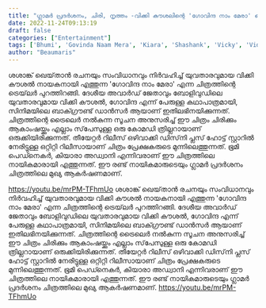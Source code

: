 ```yaml
---
title: "ഗ്ലാമർ പ്രദർശനം, ചിരി, നൃത്തം -വിക്കി കൗശലിന്റെ 'ഗോവിന്ദ നാം മേരാ' ട്രെയ്‌ലർ"
date: 2022-11-24T09:13:19
draft: false
categories: ["Entertainment"]
tags: ['Bhumi', 'Govinda Naam Mera', 'Kiara', 'Shashank', 'Vicky', 'Videos']
author: "Beaumaris"
---
```


ശശാങ്ക് ഖെയ്‌താൻ രചനയും സംവിധാനവും നിർവഹിച്ച് യുവതാരവുമായ വിക്കി കൗശൽ നായകനായി എത്തുന്ന 'ഗോവിന്ദ നാം മേരാ' എന്ന ചിത്രത്തിന്റെ ട്രെയ്‌ലർ പുറത്തിറങ്ങി. ദേശീയ അവാർഡ് ജേതാവും ബോളിവുഡിലെ യുവതാരവുമായ വിക്കി കൗശൽ, ഗോവിന്ദ എന്ന് പേരുള്ള കഥാപാത്രമായി, സിനിമയിലെ ബാക്ഗ്രൗണ്ട് ഡാൻസർ ആയാണ് ഇതിലഭിനയിക്കുന്നത്. ചിത്രത്തിന്റെ ട്രൈലെർ നൽകുന്ന സൂചന അനുസരിച്ച് ഈ ചിത്രം ചിരിക്കും ആകാംഷയ്ക്കും എല്ലാം സ്‌പേസുള്ള ഒരു കോമഡി ത്രില്ലറായാണ് ഒരുക്കിയിരിക്കുന്നത്. തീയേറ്റർ റിലീസ് ഒഴിവാക്കി ഡിസ്‌നി പ്ലസ് ഹോട്ട് സ്റ്റാറിൽ നേരിട്ടുള്ള ഒറ്റിറ്റി റിലീസായാണ് ചിത്രം പ്രേക്ഷകരുടെ മുന്നിലെത്തുന്നത്. ഭൂമി പെഡ്‍നെകർ, കിയാരാ അഡ്വാനി എന്നിവരാണ് ഈ ചിത്രത്തിലെ നായികമാരായി എത്തുന്നത്. ഈ രണ്ട് നായികമാരുടെയും ഗ്ലാമർ പ്രദർശനം ചിത്രത്തിലെ മുഖ്യ ആകർഷണമാണ്.

https://youtu.be/mrPM-TFhmUo
ശശാങ്ക് ഖെയ്‌താൻ രചനയും സംവിധാനവും നിർവഹിച്ച് യുവതാരവുമായ വിക്കി കൗശൽ നായകനായി എത്തുന്ന 'ഗോവിന്ദ നാം മേരാ' എന്ന ചിത്രത്തിന്റെ ട്രെയ്‌ലർ പുറത്തിറങ്ങി. ദേശീയ അവാർഡ് ജേതാവും ബോളിവുഡിലെ യുവതാരവുമായ വിക്കി കൗശൽ, ഗോവിന്ദ എന്ന് പേരുള്ള കഥാപാത്രമായി, സിനിമയിലെ ബാക്ഗ്രൗണ്ട് ഡാൻസർ ആയാണ് ഇതിലഭിനയിക്കുന്നത്. ചിത്രത്തിന്റെ ട്രൈലെർ നൽകുന്ന സൂചന അനുസരിച്ച് ഈ ചിത്രം ചിരിക്കും ആകാംഷയ്ക്കും എല്ലാം സ്‌പേസുള്ള ഒരു കോമഡി ത്രില്ലറായാണ് ഒരുക്കിയിരിക്കുന്നത്. തീയേറ്റർ റിലീസ് ഒഴിവാക്കി ഡിസ്‌നി പ്ലസ് ഹോട്ട് സ്റ്റാറിൽ നേരിട്ടുള്ള ഒറ്റിറ്റി റിലീസായാണ് ചിത്രം പ്രേക്ഷകരുടെ മുന്നിലെത്തുന്നത്. ഭൂമി പെഡ്‍നെകർ, കിയാരാ അഡ്വാനി എന്നിവരാണ് ഈ ചിത്രത്തിലെ നായികമാരായി എത്തുന്നത്. ഈ രണ്ട് നായികമാരുടെയും ഗ്ലാമർ പ്രദർശനം ചിത്രത്തിലെ മുഖ്യ ആകർഷണമാണ്. https://youtu.be/mrPM-TFhmUo
